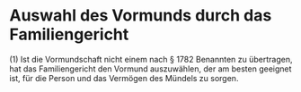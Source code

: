 # Auswahl des Vormunds durch das Familiengericht

(1) Ist die Vormundschaft nicht einem nach § 1782 Benannten zu übertragen, hat das Familiengericht den Vormund auszuwählen, der am besten geeignet ist, für die Person und das Vermögen des Mündels zu sorgen.